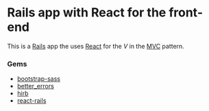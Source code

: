 # Rails app with React for the front-end

This is a [Rails](http://rubyonrails.org) app the uses [React](https://facebook.github.io/react/) for the _V_ in the [MVC](https://en.wikipedia.org/wiki/Model–view–controller) pattern.

### Gems
- [bootstrap-sass](https://github.com/twbs/bootstrap-sass)
- [better_errors](https://github.com/charliesome/better_errors)
- [hirb](https://github.com/cldwalker/hirb)
- [react-rails](https://github.com/reactjs/react-rails)
